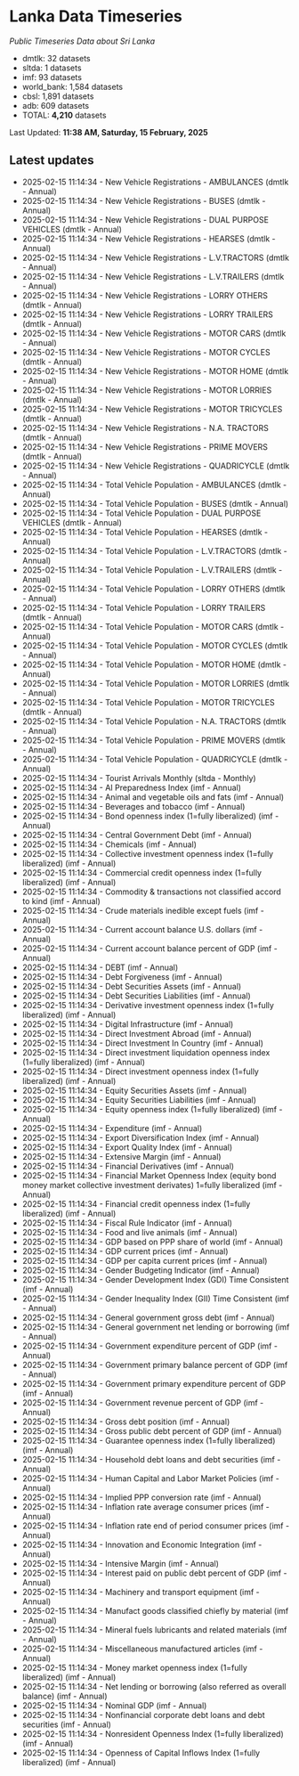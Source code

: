 # Lanka Data Timeseries
*Public Timeseries Data about Sri Lanka*

* dmtlk: 32 datasets
* sltda: 1 datasets
* imf: 93 datasets
* world_bank: 1,584 datasets
* cbsl: 1,891 datasets
* adb: 609 datasets
* TOTAL: **4,210** datasets

Last Updated: **11:38 AM, Saturday, 15 February, 2025**

## Latest updates

* 2025-02-15 11:14:34 - New Vehicle Registrations - AMBULANCES (dmtlk - Annual)
* 2025-02-15 11:14:34 - New Vehicle Registrations - BUSES (dmtlk - Annual)
* 2025-02-15 11:14:34 - New Vehicle Registrations - DUAL PURPOSE VEHICLES (dmtlk - Annual)
* 2025-02-15 11:14:34 - New Vehicle Registrations - HEARSES (dmtlk - Annual)
* 2025-02-15 11:14:34 - New Vehicle Registrations - L.V.TRACTORS (dmtlk - Annual)
* 2025-02-15 11:14:34 - New Vehicle Registrations - L.V.TRAILERS (dmtlk - Annual)
* 2025-02-15 11:14:34 - New Vehicle Registrations - LORRY OTHERS (dmtlk - Annual)
* 2025-02-15 11:14:34 - New Vehicle Registrations - LORRY TRAILERS (dmtlk - Annual)
* 2025-02-15 11:14:34 - New Vehicle Registrations - MOTOR CARS (dmtlk - Annual)
* 2025-02-15 11:14:34 - New Vehicle Registrations - MOTOR CYCLES (dmtlk - Annual)
* 2025-02-15 11:14:34 - New Vehicle Registrations - MOTOR HOME (dmtlk - Annual)
* 2025-02-15 11:14:34 - New Vehicle Registrations - MOTOR LORRIES (dmtlk - Annual)
* 2025-02-15 11:14:34 - New Vehicle Registrations - MOTOR TRICYCLES (dmtlk - Annual)
* 2025-02-15 11:14:34 - New Vehicle Registrations - N.A. TRACTORS (dmtlk - Annual)
* 2025-02-15 11:14:34 - New Vehicle Registrations - PRIME MOVERS (dmtlk - Annual)
* 2025-02-15 11:14:34 - New Vehicle Registrations - QUADRICYCLE (dmtlk - Annual)
* 2025-02-15 11:14:34 - Total Vehicle Population - AMBULANCES (dmtlk - Annual)
* 2025-02-15 11:14:34 - Total Vehicle Population - BUSES (dmtlk - Annual)
* 2025-02-15 11:14:34 - Total Vehicle Population - DUAL PURPOSE VEHICLES (dmtlk - Annual)
* 2025-02-15 11:14:34 - Total Vehicle Population - HEARSES (dmtlk - Annual)
* 2025-02-15 11:14:34 - Total Vehicle Population - L.V.TRACTORS (dmtlk - Annual)
* 2025-02-15 11:14:34 - Total Vehicle Population - L.V.TRAILERS (dmtlk - Annual)
* 2025-02-15 11:14:34 - Total Vehicle Population - LORRY OTHERS (dmtlk - Annual)
* 2025-02-15 11:14:34 - Total Vehicle Population - LORRY TRAILERS (dmtlk - Annual)
* 2025-02-15 11:14:34 - Total Vehicle Population - MOTOR CARS (dmtlk - Annual)
* 2025-02-15 11:14:34 - Total Vehicle Population - MOTOR CYCLES (dmtlk - Annual)
* 2025-02-15 11:14:34 - Total Vehicle Population - MOTOR HOME (dmtlk - Annual)
* 2025-02-15 11:14:34 - Total Vehicle Population - MOTOR LORRIES (dmtlk - Annual)
* 2025-02-15 11:14:34 - Total Vehicle Population - MOTOR TRICYCLES (dmtlk - Annual)
* 2025-02-15 11:14:34 - Total Vehicle Population - N.A. TRACTORS (dmtlk - Annual)
* 2025-02-15 11:14:34 - Total Vehicle Population - PRIME MOVERS (dmtlk - Annual)
* 2025-02-15 11:14:34 - Total Vehicle Population - QUADRICYCLE (dmtlk - Annual)
* 2025-02-15 11:14:34 - Tourist Arrivals Monthly (sltda - Monthly)
* 2025-02-15 11:14:34 - AI Preparedness Index (imf - Annual)
* 2025-02-15 11:14:34 - Animal and vegetable oils and fats (imf - Annual)
* 2025-02-15 11:14:34 - Beverages and tobacco (imf - Annual)
* 2025-02-15 11:14:34 - Bond openness index (1=fully liberalized) (imf - Annual)
* 2025-02-15 11:14:34 - Central Government Debt (imf - Annual)
* 2025-02-15 11:14:34 - Chemicals (imf - Annual)
* 2025-02-15 11:14:34 - Collective investment openness index (1=fully liberalized) (imf - Annual)
* 2025-02-15 11:14:34 - Commercial credit openness index (1=fully liberalized) (imf - Annual)
* 2025-02-15 11:14:34 - Commodity & transactions not classified accord to kind (imf - Annual)
* 2025-02-15 11:14:34 - Crude materials inedible except fuels (imf - Annual)
* 2025-02-15 11:14:34 - Current account balance U.S. dollars (imf - Annual)
* 2025-02-15 11:14:34 - Current account balance percent of GDP (imf - Annual)
* 2025-02-15 11:14:34 - DEBT (imf - Annual)
* 2025-02-15 11:14:34 - Debt Forgiveness (imf - Annual)
* 2025-02-15 11:14:34 - Debt Securities Assets (imf - Annual)
* 2025-02-15 11:14:34 - Debt Securities Liabilities (imf - Annual)
* 2025-02-15 11:14:34 - Derivative investment openness index (1=fully liberalized) (imf - Annual)
* 2025-02-15 11:14:34 - Digital Infrastructure (imf - Annual)
* 2025-02-15 11:14:34 - Direct Investment Abroad (imf - Annual)
* 2025-02-15 11:14:34 - Direct Investment In Country (imf - Annual)
* 2025-02-15 11:14:34 - Direct investment liquidation openness index (1=fully liberalized) (imf - Annual)
* 2025-02-15 11:14:34 - Direct investment openness index (1=fully liberalized) (imf - Annual)
* 2025-02-15 11:14:34 - Equity Securities Assets (imf - Annual)
* 2025-02-15 11:14:34 - Equity Securities Liabilities (imf - Annual)
* 2025-02-15 11:14:34 - Equity openness index (1=fully liberalized) (imf - Annual)
* 2025-02-15 11:14:34 - Expenditure (imf - Annual)
* 2025-02-15 11:14:34 - Export Diversification Index (imf - Annual)
* 2025-02-15 11:14:34 - Export Quality Index (imf - Annual)
* 2025-02-15 11:14:34 - Extensive Margin (imf - Annual)
* 2025-02-15 11:14:34 - Financial Derivatives (imf - Annual)
* 2025-02-15 11:14:34 - Financial Market Openness Index (equity bond money market collective investment derivates) 1=fully liberalized (imf - Annual)
* 2025-02-15 11:14:34 - Financial credit openness index (1=fully liberalized) (imf - Annual)
* 2025-02-15 11:14:34 - Fiscal Rule Indicator (imf - Annual)
* 2025-02-15 11:14:34 - Food and live animals (imf - Annual)
* 2025-02-15 11:14:34 - GDP based on PPP share of world (imf - Annual)
* 2025-02-15 11:14:34 - GDP current prices (imf - Annual)
* 2025-02-15 11:14:34 - GDP per capita current prices (imf - Annual)
* 2025-02-15 11:14:34 - Gender Budgeting Indicator (imf - Annual)
* 2025-02-15 11:14:34 - Gender Development Index (GDI) Time Consistent (imf - Annual)
* 2025-02-15 11:14:34 - Gender Inequality Index (GII) Time Consistent (imf - Annual)
* 2025-02-15 11:14:34 - General government gross debt (imf - Annual)
* 2025-02-15 11:14:34 - General government net lending or borrowing (imf - Annual)
* 2025-02-15 11:14:34 - Government expenditure percent of GDP (imf - Annual)
* 2025-02-15 11:14:34 - Government primary balance percent of GDP (imf - Annual)
* 2025-02-15 11:14:34 - Government primary expenditure percent of GDP (imf - Annual)
* 2025-02-15 11:14:34 - Government revenue percent of GDP (imf - Annual)
* 2025-02-15 11:14:34 - Gross debt position (imf - Annual)
* 2025-02-15 11:14:34 - Gross public debt percent of GDP (imf - Annual)
* 2025-02-15 11:14:34 - Guarantee openness index (1=fully liberalized) (imf - Annual)
* 2025-02-15 11:14:34 - Household debt loans and debt securities (imf - Annual)
* 2025-02-15 11:14:34 - Human Capital and Labor Market Policies (imf - Annual)
* 2025-02-15 11:14:34 - Implied PPP conversion rate (imf - Annual)
* 2025-02-15 11:14:34 - Inflation rate average consumer prices (imf - Annual)
* 2025-02-15 11:14:34 - Inflation rate end of period consumer prices (imf - Annual)
* 2025-02-15 11:14:34 - Innovation and Economic Integration (imf - Annual)
* 2025-02-15 11:14:34 - Intensive Margin (imf - Annual)
* 2025-02-15 11:14:34 - Interest paid on public debt percent of GDP (imf - Annual)
* 2025-02-15 11:14:34 - Machinery and transport equipment (imf - Annual)
* 2025-02-15 11:14:34 - Manufact goods classified chiefly by material (imf - Annual)
* 2025-02-15 11:14:34 - Mineral fuels lubricants and related materials (imf - Annual)
* 2025-02-15 11:14:34 - Miscellaneous manufactured articles (imf - Annual)
* 2025-02-15 11:14:34 - Money market openness index (1=fully liberalized) (imf - Annual)
* 2025-02-15 11:14:34 - Net lending or borrowing (also referred as overall balance) (imf - Annual)
* 2025-02-15 11:14:34 - Nominal GDP (imf - Annual)
* 2025-02-15 11:14:34 - Nonfinancial corporate debt loans and debt securities (imf - Annual)
* 2025-02-15 11:14:34 - Nonresident Openness Index (1=fully liberalized) (imf - Annual)
* 2025-02-15 11:14:34 - Openness of Capital Inflows Index (1=fully liberalized) (imf - Annual)